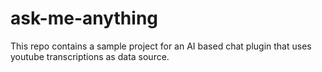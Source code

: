 # ask-me-anything

This repo contains a sample project for an AI based chat plugin that uses youtube transcriptions as data source.
